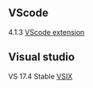 ## VScode
4.1.3 [VScode extension](https://marketplace.visualstudio.com/_apis/public/gallery/publishers/TeamsDevApp/vsextensions/ms-teams-vscode-extension/4.1.3/vspackage)
## Visual studio

VS 17.4 Stable [VSIX](https://github.com/OfficeDev/TeamsFx/releases/download/%40microsoft%2Fteamsfx-server%401.0.9/Microsoft.VisualStudio.TeamsToolkit.vsix) 
